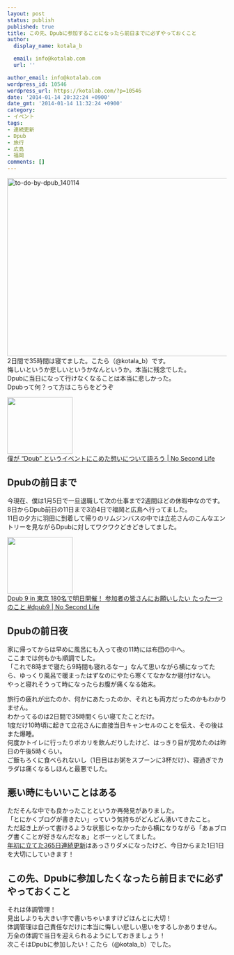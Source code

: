 ```yaml
---
layout: post
status: publish
published: true
title: この先、Dpubに参加することになったら前日までに必ずやっておくこと
author:
  display_name: kotala_b

  email: info@kotalab.com
  url: ''

author_email: info@kotalab.com
wordpress_id: 10546
wordpress_url: https://kotalab.com/?p=10546
date: '2014-01-14 20:32:24 +0900'
date_gmt: '2014-01-14 11:32:24 +0900'
category:
- イベント
tags:
- 連続更新
- Dpub
- 旅行
- 広島
- 福岡
comments: []
---
```

<p><img src="https://kotalab.com/wp-content/uploads/to-do-by-dpub_140114-546x409.jpg" alt="to-do-by-dpub_140114" width="546" height="409" class="alignnone size-large wp-image-10549" /><br />
2日間で35時間は寝てました。こたら（@kotala_b）です。<br />
悔しいというか悲しいというかなんというか。本当に残念でした。<br />
Dpubに当日になって行けなくなることは本当に悲しかった。<br />
Dpubって何？って方はこちらをどうぞ</p>
<div class="shht">
<div class="shhtimg"><a href="https://www.ttcbn.net/no_second_life/archives/20523" target="_blank"><img src="https://capture.heartrails.com/150x130/shadow?https://www.ttcbn.net/no_second_life/archives/20523" alt="" width="150" height="130" /></a></div>
<div class="shhttext"><a href="https://www.ttcbn.net/no_second_life/archives/20523" target="_blank">僕が &ldquo;Dpub&rdquo; というイベントにこめた想いについて語ろう | No Second Life</a><a href="https://b.hatena.ne.jp/entry/https://www.ttcbn.net/no_second_life/archives/20523" target="_blank"><img border="0" src="https://b.hatena.ne.jp/entry/image/https://www.ttcbn.net/no_second_life/archives/20523" alt="" /></a></div>
</div>
<!--more-->
<h2>Dpubの前日まで</h2>
<p>今現在、僕は1月5日で一旦退職して次の仕事まで2週間ほどの休暇中なのです。<br />
8日からDpub前日の11日まで3泊4日で福岡と広島へ行ってました。<br />
11日の夕方に羽田に到着して帰りのリムジンバスの中では立花さんのこんなエントリーを見ながらDpubに対してワクワクどきどきしてました。</p>
<div class="shht">
<div class="shhtimg"><a href="https://www.ttcbn.net/no_second_life/archives/38519" target="_blank"><img src="https://capture.heartrails.com/150x130/shadow?https://www.ttcbn.net/no_second_life/archives/38519" alt="" width="150" height="130" /></a></div>
<div class="shhttext"><a href="https://www.ttcbn.net/no_second_life/archives/38519" target="_blank">Dpub 9 in 東京 180名で明日開催！ 参加者の皆さんにお願いしたい たった一つのこと #dpub9 | No Second Life</a><a href="https://b.hatena.ne.jp/entry/https://www.ttcbn.net/no_second_life/archives/38519" target="_blank"><img border="0" src="https://b.hatena.ne.jp/entry/image/https://www.ttcbn.net/no_second_life/archives/38519" alt="" /></a></div>
</div>
<h2>Dpubの前日夜</h2>
<p>家に帰ってからは早めに風呂にも入って夜の11時には布団の中へ。<br />
ここまでは何もかも順調でした。<br />
「これで8時まで寝たら9時間も寝れるなー」なんて思いながら横になってたら、ゆっくり風呂で暖まったはずなのにやたら寒くてなかなか寝付けない。<br />
やっと寝れそうって時になったらお腹が痛くなる始末。</p>
<p>旅行の疲れが出たのか、何かにあたったのか、それとも両方だったのかもわかりません。<br />
わかってるのは2日間で35時間くらい寝てたことだけ。<br />
1度だけ10時頃に起きて立花さんに直接当日キャンセルのことを伝え、その後はまた爆睡。<br />
何度かトイレに行ったりポカリを飲んだりしたけど、はっきり目が覚めたのは昨日の午後5時くらい。<br />
ご飯もろくに食べられないし（1日目はお粥をスプーンに3杯だけ）、寝過ぎでカラダは痛くなるしほんと最悪でした。</p>
<h2>悪い時にもいいことはある</h2>
<p>ただそんな中でも良かったことというか再発見がありました。<br />
「とにかくブログが書きたい」っていう気持ちがどんどん湧いてきたこと。<br />
ただ起き上がって書けるような状態じゃなかったから横になりながら「あぁブログ書くことが好きなんだなぁ」とボーッとしてました。<br />
<a href="https://kotalab.com/happy-new-year-2014" title="新年明けましておめでとうございます！今年の目標とテーマを決めました！">年初に立てた365日連続更新</a>はあっさりダメになったけど、今日からまた1日1日を大切にしていきます！</p>
<h2>この先、Dpubに参加したくなったら前日までに必ずやっておくこと</h2>
<p>それは<span class="ll">体調管理！</span><br />
見出しよりも大きい字で書いちゃいますけどほんとに大切！<br />
体調管理は自己責任なだけに本当に悔しい悲しい思いをするしかありません。<br />
万全の体調で当日を迎えられるようにしておきましょう！<br />
次こそはDpubに参加したい！こたら（@kotala_b）でした。</p>
